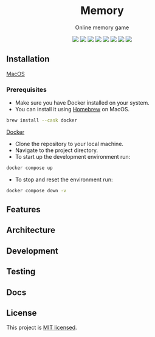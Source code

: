 <div align="center">
<h1>Memory</h1>
<p>Online memory game</p>
<p><img src="https://img.shields.io/badge/Node-20.0.0-blue.svg" />
<img src="https://img.shields.io/badge/Vite-4.3.9-brightgreen.svg" />
<img src="https://img.shields.io/badge/Vitest-0.32.4-brightgreen.svg" />
<img src="https://img.shields.io/badge/React-18.2.0-brightgreen.svg" />
<img src="https://img.shields.io/badge/MSW-1.2.2-brightgreen.svg" />
<img src="https://img.shields.io/badge/Tanstack%20Query-4.29.19-brightgreen.svg" />
<img src="https://img.shields.io/badge/Uploady-1.4.1-brightgreen.svg" />
<img src="https://img.shields.io/badge/MUI-5.13.6-brightgreen.svg" />
</p>
</div>

## Installation

<u>MacOS</u>

### Prerequisites

- Make sure you have Docker installed on your system.
- You can install it using [Homebrew](https://brew.sh/) on MacOS.

```bash
brew install --cask docker
```
<u>Docker</u>

- Clone the repository to your local machine.
- Navigate to the project directory.
- To start up the development environment run:

```bash
docker compose up
```

- To stop and reset the environment run:

```bash
docker compose down -v
```

## Features



## Architecture

## Development

## Testing

## Docs

## License

This project is [MIT licensed](license.md).

